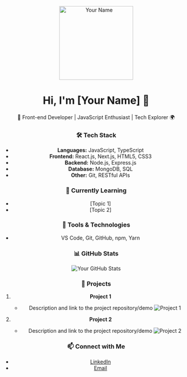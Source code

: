 <div align="center">
  <img src="your-profile-image-url" alt="Your Name" width="200" />

# Hi, I'm [Your Name] 👋

🚀 Front-end Developer | JavaScript Enthusiast | Tech Explorer 🌍

### 🛠️ Tech Stack
- **Languages:** JavaScript, TypeScript
- **Frontend:** React.js, Next.js, HTML5, CSS3
- **Backend:** Node.js, Express.js
- **Database:** MongoDB, SQL
- **Other:** Git, RESTful APIs

### 🌱 Currently Learning
- [Topic 1]
- [Topic 2]

### 🔧 Tools & Technologies
- VS Code, Git, GitHub, npm, Yarn

### 📊 GitHub Stats
![Your GitHub Stats](https://github-readme-stats.vercel.app/api?username=your-username&show_icons=true&hide_border=true)

### 🚀 Projects
1. **Project 1**
   - Description and link to the project repository/demo
   ![Project 1](url_to_project_image)

2. **Project 2**
   - Description and link to the project repository/demo
   ![Project 2](url_to_project_image)

### 📫 Connect with Me
- [LinkedIn](url_to_linkedin)
- [Email](mailto:your.email@example.com)

</div>
